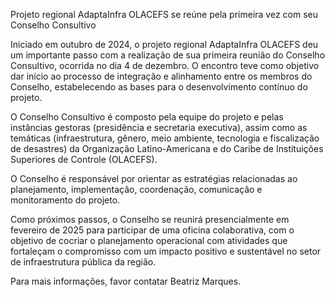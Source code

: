 Projeto regional AdaptaInfra OLACEFS se reúne pela primeira vez com seu Conselho Consultivo

<!-- image -->

Iniciado em outubro de 2024, o projeto regional AdaptaInfra OLACEFS deu um importante passo com a realização de sua primeira reunião do Conselho Consultivo, ocorrida no dia 4 de dezembro. O encontro teve como objetivo dar início ao processo de integração e alinhamento entre os membros do Conselho, estabelecendo as bases para o desenvolvimento contínuo do projeto.

O Conselho Consultivo é composto pela equipe do projeto e pelas instâncias gestoras (presidência e secretaria executiva), assim como as temáticas (infraestrutura, gênero, meio ambiente, tecnologia e fiscalização de desastres) da Organização Latino-Americana e do Caribe de Instituições Superiores de Controle (OLACEFS).

O Conselho é responsável por orientar as estratégias relacionadas ao planejamento, implementação, coordenação, comunicação e monitoramento do projeto.

Como próximos passos, o Conselho se reunirá presencialmente em fevereiro de 2025 para participar de uma oficina colaborativa, com o objetivo de cocriar o planejamento operacional com atividades que fortaleçam o compromisso com um impacto positivo e sustentável no setor de infraestrutura pública da região.

Para mais informações, favor contatar Beatriz Marques.